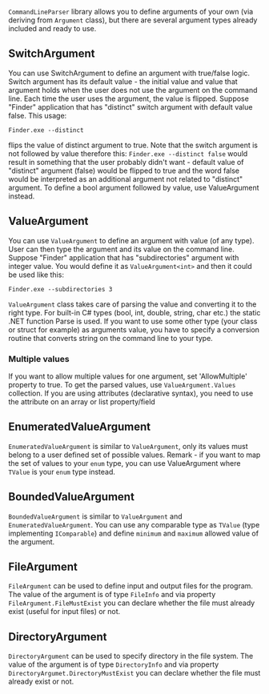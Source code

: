 `CommandLineParser` library allows you to define arguments of your own (via deriving from `Argument` class), but there are several argument types already included and ready to use. 

## SwitchArgument

You can use SwitchArgument to define an argument with true/false logic. Switch argument has its default value - the initial value and value that argument holds when the user does not use the argument on the command line. Each time the user uses the argument, the value is flipped. Suppose "Finder" application that has "distinct" switch argument with default value false. This usage: 
```
Finder.exe --distinct
```
flips the value of distinct argument to true. Note that the switch argument is not followed by value therefore this: `Finder.exe --distinct false` would result in something that the user probably didn't want - default value of "distinct" argument (false) would be flipped to true and the word false would be interpreted as an additional argument not related to "distinct" argument. To define a bool argument followed by value, use ValueArgument<bool> instead. 

## ValueArgument

You can use `ValueArgument` to define an argument with value (of any type). User can then type the argument and its value on the command line. Suppose "Finder" application that has "subdirectories" argument with integer value. You would define it as `ValueArgument<int>` and then it could be used like this: 

```
Finder.exe --subdirectories 3
```
`ValueArgument` class takes care of parsing the value and converting it to the right type. For built-in C# types (bool, int, double, string, char etc.) the static .NET function Parse is used. If you want to use some other type (your class or struct for example) as arguments value, you have to specify a conversion routine that converts string on the command line to your type. 

### Multiple values

If you want to allow multiple values for one argument, set 'AllowMultiple' property to true. To get the parsed values, use `ValueArgument.Values` collection. If you are using attributes (declarative syntax), you need to use the attribute on an array or list property/field

## EnumeratedValueArgument

`EnumeratedValueArgument` is similar to `ValueArgument`, only its values must belong to a user defined set of possible values. Remark - if you want to map the set of values to your `enum` type, you can use ValueArgument<TValue> where `TValue` is your `enum` type instead. 

## BoundedValueArgument

`BoundedValueArgument` is similar to `ValueArgument` and `EnumeratedValueArgument`. You can use any comparable type as `TValue` (type implementing `IComparable`) and define `minimum` and `maximum` allowed value of the argument. 

## FileArgument

`FileArgument` can be used to define input and output files for the program. The value of the argument is of type `FileInfo` and via property `FileArgument.FileMustExist` you can declare whether the file must already exist (useful for input files) or not. 

## DirectoryArgument

`DirectoryArgument` can be used to specify directory in the file system. The value of the argument is of type `DirectoryInfo` and via property `DirectoryArgumet.DirectoryMustExist` you can declare whether the file must already exist or not. 
